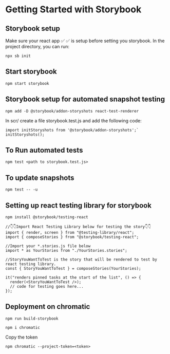 # Getting Started with Storybook


## Storybook setup

Make sure your react app ✅ ✅ is setup before setting you storybook. In the project directory, you can run:

```
npx sb init
```


## Start storybook 

```
npm start storybook
```


## Storybook setup for automated snapshot testing

```
npm add -D @storybook/addon-storyshots react-test-renderer
```


In scr/ create a file storybook.test.js and add the following code:

```
import initStoryshots from '@storybook/addon-storyshots';`
initStoryshots();
```


## To Run automated tests

```
npm test <path to storybook.test.js>
```


## To update snapshots

```
npm test -- -u
```


## Setting up react testing library for storybook

```
npm install @storybook/testing-react
```

```
//👇👇Import React Testing Library below for testing the story👇👇
import { render, screen } from "@testing-library/react";
import { composeStories } from "@storybook/testing-react";

//Import your *.stories.js file below
import * as YourStories from "./YourStories.stories";

//StoryYouWantToTest is the story that will be rendered to test by react testing library.
const { StoryYouWantToTest } = composeStories(YourStories);

it("renders pinned tasks at the start of the list", () => {
  render(<StoryYouWantToTest />);
  // code for testing goes here...
});
```


## Deployment on chromatic

```
npm run build-storybook
```
```
npm i chromatic
```
Copy the token
```
npm chromatic --project-token=<token>
```

